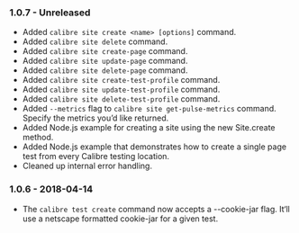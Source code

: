 ### 1.0.7 - Unreleased

* Added `calibre site create <name> [options]` command.
* Added `calibre site delete` command.
* Added `calibre site create-page` command.
* Added `calibre site update-page` command.
* Added `calibre site delete-page` command.
* Added `calibre site create-test-profile` command.
* Added `calibre site update-test-profile` command.
* Added `calibre site delete-test-profile` command.
* Added `--metrics` flag to `calibre site get-pulse-metrics` command. Specify the metrics you’d like returned.
* Added Node.js example for creating a site using the new Site.create method.
* Added Node.js example that demonstrates how to create a single page test from every Calibre testing location.
* Cleaned up internal error handling.

### 1.0.6 - 2018-04-14

* The `calibre test create` command now accepts a --cookie-jar flag. It‘ll use a netscape formatted cookie-jar for a given test.
